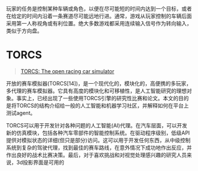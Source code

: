 玩家的任务是控制某种车辆或角色，以便在尽可能短的时间内达到一个目标，或者在给定的时间内沿着一条赛道尽可能远地行进。通常，游戏从玩家控制的车辆后面采用第一人称视角或有利位置。绝大多数游戏都采用连续输入信号作为转向输入，类似于方向盘。

# TORCS

> [TORCS: The open racing car simulator](http://pdfs.semanticscholar.org/b9c4/d931665ec87c16fcd44cae8fdaec1215e81e.pdf)

开放的赛车模拟器\(TORCS\[14\]\)，是一个现代化的，模块化的，高便携的多玩家，多代理的赛车模拟器。它具有高度的模块化和可移植性，是人工智能研究的理想对象。事实上，已经出现了一些使用TORCS引擎的研究性比赛和论文。本文的目的是将TORCS的结构介绍给一般的人工智能和机器学习社区，并解释如何在平台上测试agent。

TORCS可以用于开发针对各种问题的人工智能\(AI\)代理。在汽车层面，可以开发新的仿真模块，包括各种汽车零部件的智能控制系统。在驱动程序级别，低级API提供对模拟状态的详细\(但只是部分\)访问。这可以用于开发任何东西，从中级控制系统到复杂的驾驶代理，找到最佳的赛车路线，在意外情况下成功地作出反应，并作出良好的战术比赛决策。最后，对于喜欢挑战和对视觉处理感兴趣的研究人员来说，3d投影界面是可用的




